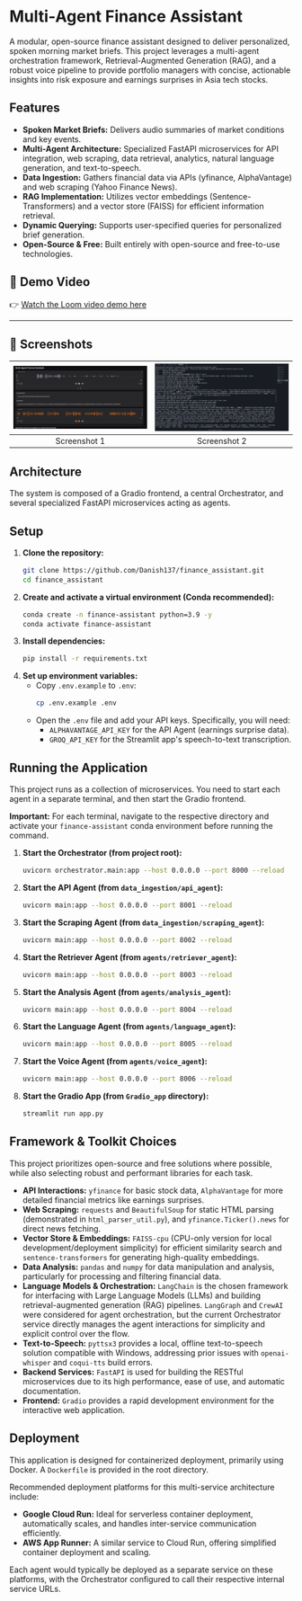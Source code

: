 # Multi-Agent Finance Assistant

A modular, open-source finance assistant designed to deliver personalized, spoken morning market briefs. This project leverages a multi-agent orchestration framework, Retrieval-Augmented Generation (RAG), and a robust voice pipeline to provide portfolio managers with concise, actionable insights into risk exposure and earnings surprises in Asia tech stocks.

## Features

- **Spoken Market Briefs:** Delivers audio summaries of market conditions and key events.
- **Multi-Agent Architecture:** Specialized FastAPI microservices for API integration, web scraping, data retrieval, analytics, natural language generation, and text-to-speech.
- **Data Ingestion:** Gathers financial data via APIs (yfinance, AlphaVantage) and web scraping (Yahoo Finance News).
- **RAG Implementation:** Utilizes vector embeddings (Sentence-Transformers) and a vector store (FAISS) for efficient information retrieval.
- **Dynamic Querying:** Supports user-specified queries for personalized brief generation.
- **Open-Source & Free:** Built entirely with open-source and free-to-use technologies.

## 🎥 Demo Video

👉 [Watch the Loom video demo here](https://www.loom.com/share/47e0860102fd4abab84cf42198fec18c?sid=d5d74fc0-e5bf-438e-b16b-830acd4673e5)

---

## 📸 Screenshots

| ![Screenshot1](screenshots/screenshot1.png) | ![Screenshot2](screenshots/screenshot2.png) |
| :-----------------------------------------: | :-----------------------------------------: |
|                Screenshot 1                 |                Screenshot 2                 |

## Architecture

The system is composed of a Gradio frontend, a central Orchestrator, and several specialized FastAPI microservices acting as agents.

## Setup

1.  **Clone the repository:**
    ```bash
    git clone https://github.com/Danish137/finance_assistant.git
    cd finance_assistant
    ```
2.  **Create and activate a virtual environment (Conda recommended):**
    ```bash
    conda create -n finance-assistant python=3.9 -y
    conda activate finance-assistant
    ```
3.  **Install dependencies:**
    ```bash
    pip install -r requirements.txt
    ```
4.  **Set up environment variables:**
    - Copy `.env.example` to `.env`:
      ```bash
      cp .env.example .env
      ```
    - Open the `.env` file and add your API keys. Specifically, you will need:
      - `ALPHAVANTAGE_API_KEY` for the API Agent (earnings surprise data).
      - `GROQ_API_KEY` for the Streamlit app's speech-to-text transcription.

## Running the Application

This project runs as a collection of microservices. You need to start each agent in a separate terminal, and then start the Gradio frontend.

**Important:** For each terminal, navigate to the respective directory and activate your `finance-assistant` conda environment before running the command.

1.  **Start the Orchestrator (from project root):**
    ```bash
    uvicorn orchestrator.main:app --host 0.0.0.0 --port 8000 --reload
    ```
2.  **Start the API Agent (from `data_ingestion/api_agent`):**
    ```bash
    uvicorn main:app --host 0.0.0.0 --port 8001 --reload
    ```
3.  **Start the Scraping Agent (from `data_ingestion/scraping_agent`):**
    ```bash
    uvicorn main:app --host 0.0.0.0 --port 8002 --reload
    ```
4.  **Start the Retriever Agent (from `agents/retriever_agent`):**
    ```bash
    uvicorn main:app --host 0.0.0.0 --port 8003 --reload
    ```
5.  **Start the Analysis Agent (from `agents/analysis_agent`):**
    ```bash
    uvicorn main:app --host 0.0.0.0 --port 8004 --reload
    ```
6.  **Start the Language Agent (from `agents/language_agent`):**
    ```bash
    uvicorn main:app --host 0.0.0.0 --port 8005 --reload
    ```
7.  **Start the Voice Agent (from `agents/voice_agent`):**
    ```bash
    uvicorn main:app --host 0.0.0.0 --port 8006 --reload
    ```
8.  **Start the Gradio App (from `Gradio_app` directory):**
    ```bash
    streamlit run app.py
    ```

## Framework & Toolkit Choices

This project prioritizes open-source and free solutions where possible, while also selecting robust and performant libraries for each task.

- **API Interactions:** `yfinance` for basic stock data, `AlphaVantage` for more detailed financial metrics like earnings surprises.
- **Web Scraping:** `requests` and `BeautifulSoup` for static HTML parsing (demonstrated in `html_parser_util.py`), and `yfinance.Ticker().news` for direct news fetching.
- **Vector Store & Embeddings:** `FAISS-cpu` (CPU-only version for local development/deployment simplicity) for efficient similarity search and `sentence-transformers` for generating high-quality embeddings.
- **Data Analysis:** `pandas` and `numpy` for data manipulation and analysis, particularly for processing and filtering financial data.
- **Language Models & Orchestration:** `LangChain` is the chosen framework for interfacing with Large Language Models (LLMs) and building retrieval-augmented generation (RAG) pipelines. `LangGraph` and `CrewAI` were considered for agent orchestration, but the current Orchestrator service directly manages the agent interactions for simplicity and explicit control over the flow.
- **Text-to-Speech:** `pyttsx3` provides a local, offline text-to-speech solution compatible with Windows, addressing prior issues with `openai-whisper` and `coqui-tts` build errors.
- **Backend Services:** `FastAPI` is used for building the RESTful microservices due to its high performance, ease of use, and automatic documentation.
- **Frontend:** `Gradio` provides a rapid development environment for the interactive web application.

## Deployment

This application is designed for containerized deployment, primarily using Docker. A `Dockerfile` is provided in the root directory.

Recommended deployment platforms for this multi-service architecture include:

- **Google Cloud Run:** Ideal for serverless container deployment, automatically scales, and handles inter-service communication efficiently.
- **AWS App Runner:** A similar service to Cloud Run, offering simplified container deployment and scaling.

Each agent would typically be deployed as a separate service on these platforms, with the Orchestrator configured to call their respective internal service URLs.
